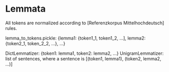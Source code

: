 # Lemmata

All tokens are normalized according to [Referenzkorpus Mittelhochdeutsch] rules.
 
lemma_to_tokens.pickle: {lemma1: {token1_1, token1_2, ...], lemma2: {token2_1, token_2_2, ...}, ...}

DictLemmatizer: {token1: lemma1, token2: lemma2, ...} 
UnigramLemmatizer: list of sentences, where a sentence is [(token1, lemma1), (token2, lemma2, ...)]
